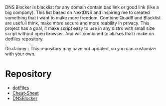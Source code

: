 DNS Blocker is blacklist for any domain contain bad link or good link (like a big company). This list based on NextDNS and inspiring me to created something that i want to make more freedom. Combine Quad9 and Blacklist are usefull think, make more secure and more reability in privacy. This project has a goal, it make script easy to use in any distro with small size script without open browser. And will combined to aliases that i make on dotfiles repository. 

Disclaimer : This repository may have not updated, so you can customize with your own.

# Repository

- [dotFiles](https://github.com/dotcreep/dotfiles)
- [Cheat-Sheet](https://github.com/dotcreep/dotfiles)
- [DNSBlocker](https://github.com/dotcreep/dnsblocker)